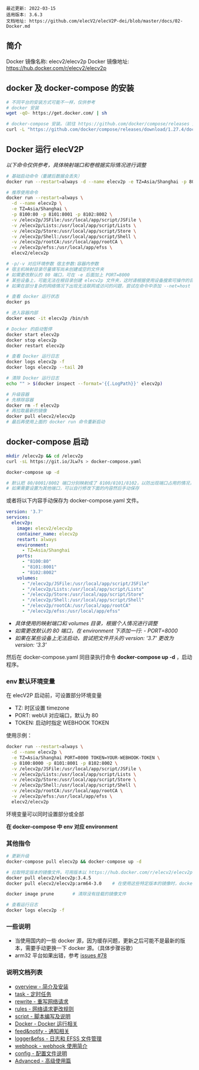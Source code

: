 ```
最近更新: 2022-03-15
适用版本: 3.6.3
文档地址: https://github.com/elecV2/elecV2P-dei/blob/master/docs/02-Docker.md
```

## 简介

Docker 镜像名称: elecv2/elecv2p
Docker 镜像地址: https://hub.docker.com/r/elecv2/elecv2p

## docker 及 docker-compose 的安装

``` sh
# 不同平台的安装方式可能不一样，仅供参考
# docker 安装
wget -qO- https://get.docker.com/ | sh

# docker-compose 安装。（前往 https://github.com/docker/compose/releases 查看适合自己设备的版本）
curl -L "https://github.com/docker/compose/releases/download/1.27.4/docker-compose-$(uname -s)-$(uname -m)" -o /usr/local/bin/docker-compose
```

## Docker 运行 elecV2P

*以下命令仅供参考，具体映射端口和卷根据实际情况进行调整*

```sh
# 基础启动命令（重建后数据会丢失）
docker run --restart=always -d --name elecv2p -e TZ=Asia/Shanghai -p 80:80 -p 8001:8001 -p 8002:8002 elecv2/elecv2p

# 推荐使用命令
docker run --restart=always \
  -d --name elecv2p \
  -e TZ=Asia/Shanghai \
  -p 8100:80 -p 8101:8001 -p 8102:8002 \
  -v /elecv2p/JSFile:/usr/local/app/script/JSFile \
  -v /elecv2p/Lists:/usr/local/app/script/Lists \
  -v /elecv2p/Store:/usr/local/app/script/Store \
  -v /elecv2p/Shell:/usr/local/app/script/Shell \
  -v /elecv2p/rootCA:/usr/local/app/rootCA \
  -v /elecv2p/efss:/usr/local/app/efss \
  elecv2/elecv2p

# -p/-v 对应环境参数 宿主参数:容器内参数
# 宿主机映射目录尽量填写尚未创建或空的文件夹
# 如需更改默认的 80 端口，可在 -e 后面加上 PORT=8000
# 某些设备上，可能无法在根目录创建 elecv2p 文件夹，这时请根据使用设备搜索可操作的目录，进行替换
# 如果在部分复杂的网络情况下出现无法联网或访问的问题，尝试在命令中添加 --net=host

# 查看 docker 运行状态
docker ps

# 进入容器内部
docker exec -it elecv2p /bin/sh

# Docker 的启动暂停
docker start elecv2p
docker stop elecv2p
docker restart elecv2p

# 查看 Docker 运行日志
docker logs elecv2p -f
docker logs elecv2p --tail 20

# 清除 Docker 运行日志
echo "" > $(docker inspect --format='{{.LogPath}}' elecv2p)

# 升级容器
# 先移除容器
docker rm -f elecv2p
# 再拉取最新的镜像
docker pull elecv2/elecv2p
# 最后再使用上面的 docker run 命令重新启动
```

## docker-compose 启动

``` sh
mkdir /elecv2p && cd /elecv2p
curl -sL https://git.io/JLw7s > docker-compose.yaml

docker-compose up -d

# 默认把 80/8001/8002 端口分别映射成了 8100/8101/8102，以防出现端口占用的情况，访问时注意
# 如果需要设置为其他端口，可以自行修改下面的内容然后手动保存
```

或者将以下内容手动保存为 docker-compose.yaml 文件。

``` yaml
version: '3.7'
services:
  elecv2p:
    image: elecv2/elecv2p
    container_name: elecv2p
    restart: always
    environment:
      - TZ=Asia/Shanghai
    ports:
      - "8100:80"
      - "8101:8001"
      - "8102:8002"
    volumes:
      - "/elecv2p/JSFile:/usr/local/app/script/JSFile"
      - "/elecv2p/Lists:/usr/local/app/script/Lists"
      - "/elecv2p/Store:/usr/local/app/script/Store"
      - "/elecv2p/Shell:/usr/local/app/script/Shell"
      - "/elecv2p/rootCA:/usr/local/app/rootCA"
      - "/elecv2p/efss:/usr/local/app/efss"
```

- *具体使用的映射端口和 volumes 目录，根据个人情况进行调整*
- *如需更改默认的 80 端口，在 environment 下添加一行: - PORT=8000*
- *如果在某些设备上无法启动，尝试把文件开头的 version: '3.7' 更改为 version: '3.3'*

然后在 docker-compose.yaml 同目录执行命令 **docker-compose up -d** ，启动程序。

### env 默认环境变量

在 elecV2P 启动前，可设置部分环境变量

- TZ: 时区设置 timezone
- PORT: webUI 对应端口，默认为 80
- TOKEN: 启动时指定 WEBHOOK TOKEN

使用示例：

``` sh
docker run --restart=always \
  -d --name elecv2p \
  -e TZ=Asia/Shanghai PORT=8000 TOKEN=YOUR-WEBHOOK-TOKEN \
  -p 8100:8000 -p 8101:8001 -p 8102:8002 \
  -v /elecv2p/JSFile:/usr/local/app/script/JSFile \
  -v /elecv2p/Lists:/usr/local/app/script/Lists \
  -v /elecv2p/Store:/usr/local/app/script/Store \
  -v /elecv2p/Shell:/usr/local/app/script/Shell \
  -v /elecv2p/rootCA:/usr/local/app/rootCA \
  -v /elecv2p/efss:/usr/local/app/efss \
  elecv2/elecv2p
```

环境变量可以同时设置部分或全部

**在 docker-compose 中 env 对应 environment**

### 其他指令

``` sh
# 更新升级
docker-compose pull elecv2p && docker-compose up -d

# 拉取特定版本的镜像文件。可用版本以 https://hub.docker.com/r/elecv2/elecv2p 的 tag 为准
docker pull elecv2/elecv2p:3.4.5
docker pull elecv2/elecv2p:arm64-3.0    # 在使用这些特定版本的镜像时，docker run 后面的镜像名也要记得调整

docker image prune       # 清除没有挂载的镜像文件

# 查看运行日志
docker logs elecv2p -f
```

### 一些说明

- 当使用国内的一些 docker 源，因为缓存问题，更新之后可能不是最新的版本，需要手动更换一下 docker 源。（具体步骤谷歌）
- arm32 平台如果出错，参考 [issues #78](https://github.com/elecV2/elecV2P/issues/78)

### 说明文档列表

- [overview - 简介及安装](01-overview.md)
- [task - 定时任务](06-task.md)
- [rewrite - 重写网络请求](05-rewrite.md)
- [rules - 网络请求更改规则](03-rules.md)
- [script - 脚本编写及说明](04-JS.md)
- [Docker - Docker 运行相关](02-Docker.md)
- [feed&notify - 通知相关](07-feed&notify.md)
- [logger&efss - 日志和 EFSS 文件管理](08-logger&efss.md)
- [webhook - webhook 使用简介](09-webhook.md)
- [config - 配置文件说明](10-config.md)
- [Advanced - 高级使用篇](Advanced.md)
